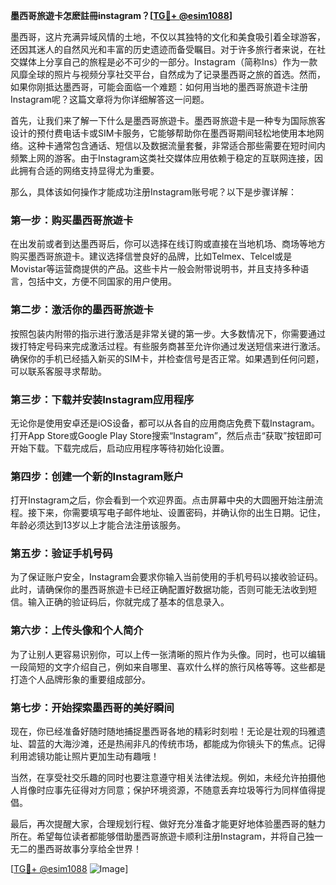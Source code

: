**墨西哥旅遊卡怎麽註冊instagram？[[TG💪+ @esim1088](https://t.me/s/esim1088)]**

墨西哥，这片充满异域风情的土地，不仅以其独特的文化和美食吸引着全球游客，还因其迷人的自然风光和丰富的历史遗迹而备受瞩目。对于许多旅行者来说，在社交媒体上分享自己的旅程是必不可少的一部分。Instagram（简称Ins）作为一款风靡全球的照片与视频分享社交平台，自然成为了记录墨西哥之旅的首选。然而，如果你刚抵达墨西哥，可能会面临一个难题：如何用当地的墨西哥旅遊卡注册Instagram呢？这篇文章将为你详细解答这一问题。

首先，让我们来了解一下什么是墨西哥旅遊卡。墨西哥旅遊卡是一种专为国际旅客设计的预付费电话卡或SIM卡服务，它能够帮助你在墨西哥期间轻松地使用本地网络。这种卡通常包含通话、短信以及数据流量套餐，非常适合那些需要在短时间内频繁上网的游客。由于Instagram这类社交媒体应用依赖于稳定的互联网连接，因此拥有合适的网络支持显得尤为重要。

那么，具体该如何操作才能成功注册Instagram账号呢？以下是步骤详解：

### 第一步：购买墨西哥旅遊卡

在出发前或者到达墨西哥后，你可以选择在线订购或直接在当地机场、商场等地方购买墨西哥旅遊卡。建议选择信誉良好的品牌，比如Telmex、Telcel或是Movistar等运营商提供的产品。这些卡片一般会附带说明书，并且支持多种语言，包括中文，方便不同国家的用户使用。

### 第二步：激活你的墨西哥旅遊卡

按照包装内附带的指示进行激活是非常关键的第一步。大多数情况下，你需要通过拨打特定号码来完成激活过程。有些服务商甚至允许你通过发送短信来进行激活。确保你的手机已经插入新买的SIM卡，并检查信号是否正常。如果遇到任何问题，可以联系客服寻求帮助。

### 第三步：下载并安装Instagram应用程序

无论你是使用安卓还是iOS设备，都可以从各自的应用商店免费下载Instagram。打开App Store或Google Play Store搜索“Instagram”，然后点击“获取”按钮即可开始下载。下载完成后，启动应用程序等待初始化设置。

### 第四步：创建一个新的Instagram账户

打开Instagram之后，你会看到一个欢迎界面。点击屏幕中央的大圆圈开始注册流程。接下来，你需要填写电子邮件地址、设置密码，并确认你的出生日期。记住，年龄必须达到13岁以上才能合法注册该服务。

### 第五步：验证手机号码

为了保证账户安全，Instagram会要求你输入当前使用的手机号码以接收验证码。此时，请确保你的墨西哥旅遊卡已经正确配置好数据功能，否则可能无法收到短信。输入正确的验证码后，你就完成了基本的信息录入。

### 第六步：上传头像和个人简介

为了让别人更容易识别你，可以上传一张清晰的照片作为头像。同时，也可以编辑一段简短的文字介绍自己，例如来自哪里、喜欢什么样的旅行风格等等。这些都是打造个人品牌形象的重要组成部分。

### 第七步：开始探索墨西哥的美好瞬间

现在，你已经准备好随时随地捕捉墨西哥各地的精彩时刻啦！无论是壮观的玛雅遗址、碧蓝的大海沙滩，还是热闹非凡的传统市场，都能成为你镜头下的焦点。记得利用滤镜功能让照片更加生动有趣哦！

当然，在享受社交乐趣的同时也要注意遵守相关法律法规。例如，未经允许拍摄他人肖像时应事先征得对方同意；保护环境资源，不随意丢弃垃圾等行为同样值得提倡。

最后，再次提醒大家，合理规划行程、做好充分准备才能更好地体验墨西哥的魅力所在。希望每位读者都能够借助墨西哥旅遊卡顺利注册Instagram，并将自己独一无二的墨西哥故事分享给全世界！

[[TG💪+ @esim1088](https://t.me/s/esim1088) ![Image](https://i.postimg.cc/4NQfJmqS/Snipaste-2025-05-13-00-14-12.png)]